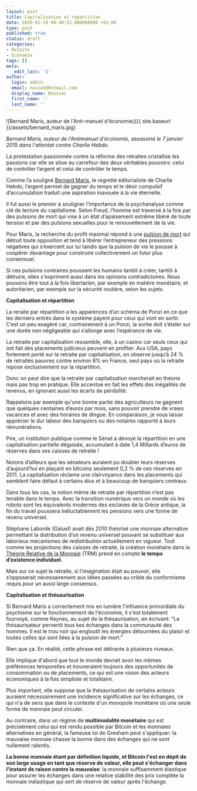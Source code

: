 ```yaml
---
layout: post
title: Capitalisation et répartition
date: 2020-01-18 00:40:51.000000000 +01:00
type: post
published: true
status: draft
categories:
- Retaite
- Economie
tags: []
meta:
  _edit_last: '1'
author:
  login: admin
  email: noizat@hotmail.com
  display_name: Boussac
  first_name: ''
  last_name: ''
---
```


![Bernard Maris, auteur de l'Anti-manuel d'économie]({{ site.baseurl }}/assets/bernard_maris.jpg)

_Bernard Maris, auteur de l'Antimanuel d'économie, assassiné le 7 janvier 2015 dans l'attentat contre Charlie Hebdo._


La protestation passionnée contre la réforme des retraites cristallise les passions car elle se situe au carrefour des deux véritables pouvoirs: celui de contrôler l’argent et celui de contrôler le temps.

Comme l’a souligné [Bernard Maris](https://fr.wikipedia.org/wiki/Bernard_Maris), le regretté éditorialiste de Charlie Hebdo, l’argent permet de gagner du temps et le désir compulsif d’accumulation traduit une aspiration inavouée à la vie éternelle.

Il fut aussi le premier à souligner l’importance de la psychanalyse comme clé de lecture du capitalisme. Selon Freud, l’homme est traversé à la fois par des pulsions de mort qui vise à un état d’apaisement extrême libéré de toute tension et par des pulsions sexuelles pour le renouvellement de la vie.

Pour Maris, la recherche du profit maximal répond à une [pulsion de mort](https://www.albin-michel.fr/ouvrages/capitalisme-et-pulsion-de-mort-9782226186997) qui détruit toute opposition et tend à libérer l’entrepreneur des pressions négatives qui s’exercent sur lui tandis que la pulsion de vie le pousse à coopérer davantage pour construire collectivement un futur plus consensuel.

Si ces pulsions contraires poussent les humains tantôt à créer, tantôt à détruire, elles s'expriment aussi dans les opinions contradictoires. Nous pouvons être tout à la fois libertarien, par exemple en matière monétaire, et autoritarien, par exemple sur la sécurité routière, selon les sujets.

**Capitalisation et répartition**

La reraite par répartition a les apparences d’un schéma de Ponzi en ce que les derniers entrés dans le système payent pour ceux qui vont en sortir. C’est un peu exagéré car, contrairement à un Ponzi, la sortie doit s’étaler sur une durée non négligeable qui s’allonge avec l’espérance de vie.

La retraite par capitalisation ressemble, elle, à un casino car seuls ceux qui ont fait des placements judicieux peuvent en profiter. Aux USA, pays fortement porté sur la retraite par capitalisation, on observe jusqu’à 24 % de retraités pauvres contre environ 8% en France, seul pays où la retraite repose exclusivement sur la répartition.

Donc on peut dire que la retraite par capitalisation marcherait en théorie mais pas trop en pratique. Elle accentue en fait les effets des inégalités de revenus, en ignorant aussi les écarts de pénibilité. 

Rappelons par exemple qu’une bonne partie des agriculteurs ne gagnent que quelques centaines d’euros par mois, sans pouvoir prendre de vraies vacances et avec des horaires de dingue. En comparaison, je vous laisse apprécier le dur labeur des banquiers ou des notaires rapporté à leurs rémunérations.

Pire, un institution publique comme le Sénat a dévoyé la répartition en une capitalisation partielle déguisée, accumulant à date 1,4 Millards d’euros de réserves dans ses caisses de retraite !

Notons d’ailleurs que les sénateurs auraient pu doubler leurs réserves d’aujourd’hui en plaçant en bitcoins seulement 0,2 % de ces réserves en 2011. La capitalisation réclame une clairvoyance dans les placements qui semblent faire défaut à certains élus et à beaucoup de banquiers centraux.

Dans tous les cas, la notion même de retraite par répartition n’est pas tenable dans le temps. Avec la transition numérique vers un monde où les robots sont les équivalents modernes des esclaves de la Grèce antique, la fin du travail poussera inéluctablement les pensions vers une forme de revenu universel.

Stéphane Laborde (Galuel) avait dès 2010 théorisé une monnaie alternative permettant la distribution d’un revenu universel pouvant se substituer aux laborieux mécanismes de redistribution actuellement en vigueur. Tout comme les projections des caisses de retraite, la création monétaire dans la [Théorie Relative de la Monnaie](https://www.creationmonetaire.info/2012/11/theorie-relative-de-la-monnaie-2-718.html) (TRM) prend en compte **le temps d’existence individuel**.

Mais sur ce sujet la retraite, si l’imagination était au pouvoir, elle s’opposerait nécessairement aux idées passées au crible du conformisme requis pour un aussi large consensus.

**Capitalisation et thésaurisation**

Si Bernard Maris a correctement mis en lumière l'influence primordiale du psychisme sur le fonctionnement de l'économie, il s'est totalement fourvoyé, comme Keynes, au sujet de la thésaurisation, en écrivant: "Le thésaurisateur pervertit tous kes échanges dans la communauté des hommes. Il est le trou noir qui engloutit les énergies détournées du plaisir et toutes celles qui sont liées à la pulsion de mort." 

Rien que ça. En réalité, cette phrase est délirante à plusieurs niveaux. 

Elle implique d'abord que tout le monde devrait avoir les mêmes préférences temporelles et trouveraient toujours des opportunités de consommation ou de placements, ce qui est une vision des acteurs économiques à la fois simpliste et totalitaire. 

Plus important, elle suppose que la thésaurisation de certains acteurs auraient nécessairement une incidence significative sur les échanges, ce qui n'a de sens que dans le contexte d'un monopole monétaire où une seule forme de monnaie peut circuler. 

Au contraire, dans un régime de **multimodalité monétaire** qui est précisément celui qui est rendu possible par Bitcoin et les  monnaies alternatives en général, la fameuse loi de Gresham peut s'appliquer: la mauvaise monnaie chasse la bonne dans des échanges qui ne sont nullement ralentis. 

**La bonne monnaie étant par définition liquide, et Bitcoin l'est en dépit de son large usage en tant que réserve de valeur, elle peut s'échanger dans l'instant de raison contre la mauvaise**: la monnaie suffisamment élastique pour assurer les échanges dans une relative stabilité des prix complète la monnaie inélastique qui sert de réserve de valeur après l'échange.




